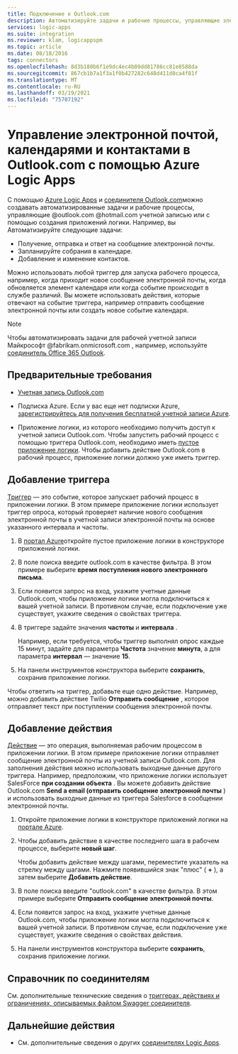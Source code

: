 ```yaml
---
title: Подключение к Outlook.com
description: Автоматизируйте задачи и рабочие процессы, управляющие электронной почтой, календарями и контактами в Outlook.com с помощью Azure Logic Apps
services: logic-apps
ms.suite: integration
ms.reviewer: klam, logicappspm
ms.topic: article
ms.date: 08/18/2016
tags: connectors
ms.openlocfilehash: 8d3b180b6f1e9dc4ec4b09dd81786cc81e8588da
ms.sourcegitcommit: 867cb1b7a1f3a1f0b427282c648d411d0ca4f81f
ms.translationtype: MT
ms.contentlocale: ru-RU
ms.lasthandoff: 03/19/2021
ms.locfileid: "75707192"
---
```

# <a name="manage-email-calendars-and-contacts-in-outlookcom-by-using-azure-logic-apps"></a>Управление электронной почтой, календарями и контактами в Outlook.com с помощью Azure Logic Apps

С помощью [Azure Logic Apps](../logic-apps/logic-apps-overview.md) и [соединителя Outlook.com](/connectors/outlook/)можно создавать автоматизированные задачи и рабочие процессы, управляющие @outlook.com @hotmail.com учетной записью или с помощью создания приложений логики. Например, вы Автоматизируйте следующие задачи:

* Получение, отправка и ответ на сообщение электронной почты.
* Запланируйте собрания в календаре.
* Добавление и изменение контактов.

Можно использовать любой триггер для запуска рабочего процесса, например, когда приходит новое сообщение электронной почты, когда обновляется элемент календаря или когда событие происходит в службе различий. Вы можете использовать действия, которые отвечают на событие триггера, например отправить сообщение электронной почты или создать новое событие календаря.

> [!NOTE]
> Чтобы автоматизировать задачи для рабочей учетной записи Майкрософт @fabrikam.onmicrosoft.com , например, используйте [соединитель Office 365 Outlook](../connectors/connectors-create-api-office365-outlook.md).

## <a name="prerequisites"></a>Предварительные требования

* [Учетная запись Outlook.com](https://outlook.live.com/owa/)

* Подписка Azure. Если у вас еще нет подписки Azure, [зарегистрируйтесь для получения бесплатной учетной записи Azure](https://azure.microsoft.com/free/). 

* Приложение логики, из которого необходимо получить доступ к учетной записи Outlook.com. Чтобы запустить рабочий процесс с помощью триггера Outlook.com, необходимо иметь [пустое приложение логики](../logic-apps/quickstart-create-first-logic-app-workflow.md). Чтобы добавить действие Outlook.com в рабочий процесс, приложение логики должно уже иметь триггер.

## <a name="add-a-trigger"></a>Добавление триггера

[Триггер](../logic-apps/logic-apps-overview.md#logic-app-concepts) — это событие, которое запускает рабочий процесс в приложении логики. В этом примере приложение логики использует триггер опроса, который проверяет наличие нового сообщения электронной почты в учетной записи электронной почты на основе указанного интервала и частоты.

1. В [портал Azure](https://portal.azure.com)откройте пустое приложение логики в конструкторе приложений логики.

1. В поле поиска введите outlook.com в качестве фильтра. В этом примере выберите **время поступления нового электронного письма**.

1. Если появится запрос на вход, укажите учетные данные Outlook.com, чтобы приложение логики могла подключиться к вашей учетной записи. В противном случае, если подключение уже существует, укажите сведения о свойствах триггера.

1. В триггере задайте значения **частоты** и **интервала** .

   Например, если требуется, чтобы триггер выполнял опрос каждые 15 минут, задайте для параметра **Частота** значение **минута**, а для параметра **интервал** — значение **15**.

1. На панели инструментов конструктора выберите **сохранить**, сохранив приложение логики.

Чтобы ответить на триггер, добавьте еще одно действие. Например, можно добавить действие Twilio **Отправить сообщение** , которое отправляет текст при поступлении сообщения электронной почты.

## <a name="add-an-action"></a>Добавление действия

[Действие](../logic-apps/logic-apps-overview.md#logic-app-concepts) — это операция, выполняемая рабочим процессом в приложении логики. В этом примере приложение логики отправляет сообщение электронной почты из учетной записи Outlook.com. Для заполнения действия можно использовать выходные данные другого триггера. Например, предположим, что приложение логики использует SalesForce **при создании объекта** . Вы можете добавить действие Outlook.com **Send a email (отправить сообщение электронной почты** ) и использовать выходные данные из триггера Salesforce в сообщении электронной почты.

1. Откройте приложение логики в конструкторе приложений логики на [портале Azure](https://portal.azure.com).

1. Чтобы добавить действие в качестве последнего шага в рабочем процессе, выберите **новый шаг**. 

   Чтобы добавить действие между шагами, переместите указатель на стрелку между шагами. Нажмите появившийся знак "плюс" ( **+** ), а затем выберите **Добавить действие**.

1. В поле поиска введите "outlook.com" в качестве фильтра. В этом примере выберите **Отправить сообщение электронной почты**. 

1. Если появится запрос на вход, укажите учетные данные Outlook.com, чтобы приложение логики могла подключиться к вашей учетной записи. В противном случае, если подключение уже существует, укажите сведения о свойствах действия.

1. На панели инструментов конструктора выберите **сохранить**, сохранив приложение логики.

## <a name="connector-reference"></a>Справочник по соединителям

См. дополнительные технические сведения о [триггерах, действиях и ограничениях, описываемых файлом Swagger соединителя](/connectors/outlook/). 

## <a name="next-steps"></a>Дальнейшие действия

* См. дополнительные сведения о других [соединителях Logic Apps](../connectors/apis-list.md).
